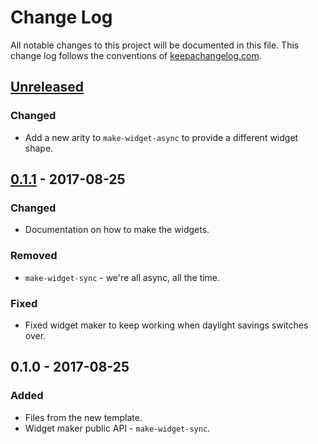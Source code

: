 # Change Log
All notable changes to this project will be documented in this file. This change log follows the conventions of [keepachangelog.com](http://keepachangelog.com/).

## [Unreleased]
### Changed
- Add a new arity to `make-widget-async` to provide a different widget shape.

## [0.1.1] - 2017-08-25
### Changed
- Documentation on how to make the widgets.

### Removed
- `make-widget-sync` - we're all async, all the time.

### Fixed
- Fixed widget maker to keep working when daylight savings switches over.

## 0.1.0 - 2017-08-25
### Added
- Files from the new template.
- Widget maker public API - `make-widget-sync`.

[Unreleased]: https://github.com/your-name/algorithms/compare/0.1.1...HEAD
[0.1.1]: https://github.com/your-name/algorithms/compare/0.1.0...0.1.1
